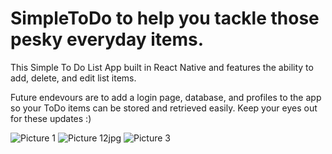 # SimpleToDo to help you tackle those pesky everyday items.

This Simple To Do List App built in React Native and features the ability to add, delete, and edit list items. 

Future endevours are to add a login page, database, and profiles to the app so your ToDo items can be stored and retrieved easily. Keep your eyes out for these updates :)

![Picture 1](https://user-images.githubusercontent.com/78883365/132492550-f969a1e7-2ef0-448f-b5ba-795f0045f971.jpg)
![Picture 12jpg](https://user-images.githubusercontent.com/78883365/132492635-d672b72f-c319-45c2-81fb-a39c8bff7ea3.jpg)
![Picture 3](https://user-images.githubusercontent.com/78883365/132492650-054000dc-b09e-44da-8e17-de14affd1b90.jpg)
